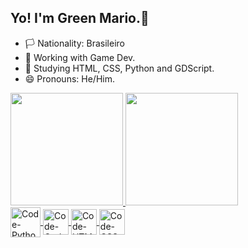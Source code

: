 ## Yo! I'm Green Mario.👋

- 🏳️ Nationality: Brasileiro
- 🔭 Working with Game Dev.
- 🌱 Studying HTML, CSS, Python and GDScript.
- 😄 Pronouns: He/Him.

<div>
  <a href="https://github.com/green-mario-1">
  <img height="180em" src="https://github-readme-stats.vercel.app/api?username=green-mario-1&show_icons=true&theme=dark&include_all_commits=true&count_private=true"/>
  <img height="180em" src="https://github-readme-stats.vercel.app/api/top-langs/?username=green-mario-1&layout=compact&langs_count=16&theme=dark"/>
</div>

<div>
  <img align="center" alt="Code-Python" height="48" widht="58" src="https://cdn.jsdelivr.net/gh/devicons/devicon/icons/python/python-original-wordmark.svg"/>
  <img align="center" alt="Code-Godot" height="41" widht="51" src="https://cdn.jsdelivr.net/gh/devicons/devicon/icons/godot/godot-original-wordmark.svg" />
  <img align="center" alt="Code-HTML" height="41" widht="51" src="https://cdn.jsdelivr.net/gh/devicons/devicon/icons/html5/html5-plain-wordmark.svg" />
  <img align="center" alt="Code-CSS" height="41" widht="51" src="https://cdn.jsdelivr.net/gh/devicons/devicon/icons/css3/css3-plain-wordmark.svg" />
<div/>

##
<!--
<div>
  <a href="" target="_blank">
    <img src="" target="_blank"/>
  <a/>
<div/>
-->
